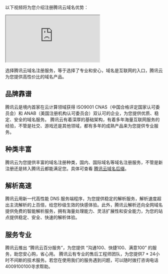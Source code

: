 以下视频将为您介绍注册腾讯云域名优势：
<div class="doc-video-mod"><iframe src="https://cloud.tencent.com/edu/learning/quick-play/2534-43060?source=gw.doc.media&withPoster=1&notip=1"></iframe></div>

选择腾讯云域名注册服务，等于选择了专业和安心，域名是互联网的入口，腾讯云为您提供高性价比的域名产品。

## 品牌靠谱
腾讯云是境内首家在云计算领域获得 ISO9001 CNAS（中国合格评定国家认可委员会）和 ANAB（美国注册机构认可委员会）双认可的企业，为您提供优质、稳定、安全的域名服务。
腾讯云有着深厚的基础架构，有着多年海量互联网服务的经验，不管是社交、游戏还是其他领域，都有多年的成熟产品来为您提供专业服务。

## 种类丰富
腾讯云为您提供丰富的域名注册种类，国内、国际域名等域名注册服务，不管是新注册还是转入腾讯云都能满足您。具体可查看 [腾讯云域名后缀](https://cloud.tencent.com/document/product/242/8568)。

## 解析高速
腾讯云用新一代高性能 DNS 服务端程序，为您提供稳定的解析服务，解析速度超出主流解析的上百倍，给您秒级生效的快感体验。此外，腾讯云解析还向全网域名提供免费的智能解析服务，拥有海量处理能力、灵活扩展性和安全能力，为您的站点提供稳定、安全、快速的解析体验。

## 服务专业
腾讯云推出 “腾讯云百分服务”，为您提供 “沟通100、快捷100、满意100” 的服务，助您安心购，省心用。
腾讯云有专业的售后工程师团队，为您提供7 \* 24小时不间断的技术服务。若您在使用我们的服务遇到问题，可以随时拨打咨询电话4009100100寻求帮助。












